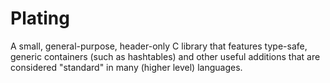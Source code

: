 # Plating
A small, general-purpose, header-only C library that features type-safe, generic containers (such as hashtables) and other useful additions that are considered "standard" in many (higher level) languages.